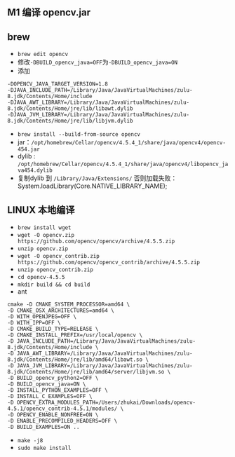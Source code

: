 
## M1 编译 opencv.jar

## brew 
- `brew edit opencv`
- 修改`-DBUILD_opencv_java=OFF`为`-DBUILD_opencv_java=ON`
- 添加
```shell
-DOPENCV_JAVA_TARGET_VERSION=1.8
-DJAVA_INCLUDE_PATH=/Library/Java/JavaVirtualMachines/zulu-8.jdk/Contents/Home/include
-DJAVA_AWT_LIBRARY=/Library/Java/JavaVirtualMachines/zulu-8.jdk/Contents/Home/jre/lib/libawt.dylib
-DJAVA_JVM_LIBRARY=/Library/Java/JavaVirtualMachines/zulu-8.jdk/Contents/Home/jre/lib/libjvm.dylib
````
- `brew install --build-from-source opencv`
- jar：`/opt/homebrew/Cellar/opencv/4.5.4_1/share/java/opencv4/opencv-454.jar`
- dylib : `/opt/homebrew/Cellar/opencv/4.5.4_1/share/java/opencv4/libopencv_java454.dylib`
- 复制dylib 到 `/Library/Java/Extensions/` 否则加载失败：System.loadLibrary(Core.NATIVE_LIBRARY_NAME);




## LINUX 本地编译

- `brew install wget`
- `wget -O opencv.zip https://github.com/opencv/opencv/archive/4.5.5.zip`
- `unzip opencv.zip`
- `wget -O opencv_contrib.zip https://github.com/opencv/opencv_contrib/archive/4.5.5.zip`
- `unzip opencv_contrib.zip`
- `cd opencv-4.5.5`
- `mkdir build && cd build`
- ant
```shell
cmake -D CMAKE_SYSTEM_PROCESSOR=amd64 \
-D CMAKE_OSX_ARCHITECTURES=amd64 \
-D WITH_OPENJPEG=OFF \
-D WITH_IPP=OFF \
-D CMAKE_BUILD_TYPE=RELEASE \
-D CMAKE_INSTALL_PREFIX=/usr/local/opencv \
-D JAVA_INCLUDE_PATH=/Library/Java/JavaVirtualMachines/zulu-8.jdk/Contents/Home/include \
-D JAVA_AWT_LIBRARY=/Library/Java/JavaVirtualMachines/zulu-8.jdk/Contents/Home/jre/lib/amd64/libawt.so \
-D JAVA_JVM_LIBRARY=/Library/Java/JavaVirtualMachines/zulu-8.jdk/Contents/Home/jre/lib/amd64/server/libjvm.so \
-D BUILD_opencv_python2=OFF \
-D BUILD_opencv_java=ON \
-D INSTALL_PYTHON_EXAMPLES=OFF \
-D INSTALL_C_EXAMPLES=OFF \
-D OPENCV_EXTRA_MODULES_PATH=/Users/zhukai/Downloads/opencv-4.5.1/opencv_contrib-4.5.1/modules/ \
-D OPENCV_ENABLE_NONFREE=ON \
-D ENABLE_PRECOMPILED_HEADERS=OFF \
-D BUILD_EXAMPLES=ON ..
```

- `make -j8`
- `sudo make install`

